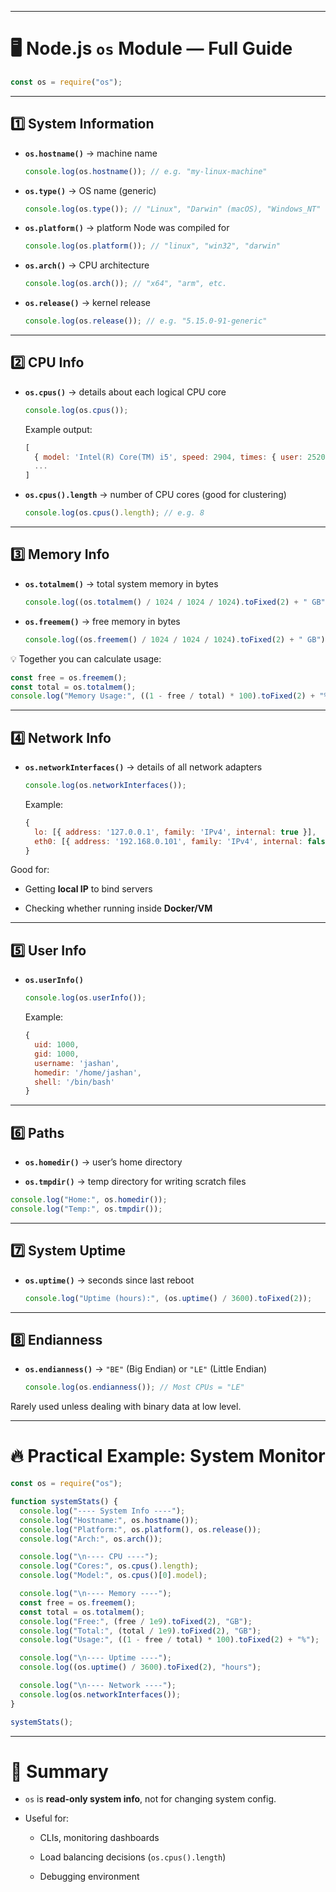 

---

# 🖥️ Node.js `os` Module — Full Guide

```js
const os = require("os");
```

---

## 1️⃣ System Information

- **`os.hostname()`** → machine name
    
    ```js
    console.log(os.hostname()); // e.g. "my-linux-machine"
    ```
    
- **`os.type()`** → OS name (generic)
    
    ```js
    console.log(os.type()); // "Linux", "Darwin" (macOS), "Windows_NT"
    ```
    
- **`os.platform()`** → platform Node was compiled for
    
    ```js
    console.log(os.platform()); // "linux", "win32", "darwin"
    ```
    
- **`os.arch()`** → CPU architecture
    
    ```js
    console.log(os.arch()); // "x64", "arm", etc.
    ```
    
- **`os.release()`** → kernel release
    
    ```js
    console.log(os.release()); // e.g. "5.15.0-91-generic"
    ```
    

---

## 2️⃣ CPU Info

- **`os.cpus()`** → details about each logical CPU core
    
    ```js
    console.log(os.cpus());
    ```
    
    Example output:
    
    ```js
    [
      { model: 'Intel(R) Core(TM) i5', speed: 2904, times: { user: 252020, sys: 3030, idle: 1234567 } },
      ...
    ]
    ```
    
- **`os.cpus().length`** → number of CPU cores (good for clustering)
    
    ```js
    console.log(os.cpus().length); // e.g. 8
    ```
    

---

## 3️⃣ Memory Info

- **`os.totalmem()`** → total system memory in bytes
    
    ```js
    console.log((os.totalmem() / 1024 / 1024 / 1024).toFixed(2) + " GB");
    ```
    
- **`os.freemem()`** → free memory in bytes
    
    ```js
    console.log((os.freemem() / 1024 / 1024 / 1024).toFixed(2) + " GB");
    ```
    

💡 Together you can calculate usage:

```js
const free = os.freemem();
const total = os.totalmem();
console.log("Memory Usage:", ((1 - free / total) * 100).toFixed(2) + "%");
```

---

## 4️⃣ Network Info

- **`os.networkInterfaces()`** → details of all network adapters
    
    ```js
    console.log(os.networkInterfaces());
    ```
    
    Example:
    
    ```js
    {
      lo: [{ address: '127.0.0.1', family: 'IPv4', internal: true }],
      eth0: [{ address: '192.168.0.101', family: 'IPv4', internal: false }]
    }
    ```
    

Good for:

- Getting **local IP** to bind servers
    
- Checking whether running inside **Docker/VM**
    

---

## 5️⃣ User Info

- **`os.userInfo()`**
    
    ```js
    console.log(os.userInfo());
    ```
    
    Example:
    
    ```js
    {
      uid: 1000,
      gid: 1000,
      username: 'jashan',
      homedir: '/home/jashan',
      shell: '/bin/bash'
    }
    ```
    

---

## 6️⃣ Paths

- **`os.homedir()`** → user’s home directory
    
- **`os.tmpdir()`** → temp directory for writing scratch files
    

```js
console.log("Home:", os.homedir());
console.log("Temp:", os.tmpdir());
```

---

## 7️⃣ System Uptime

- **`os.uptime()`** → seconds since last reboot
    
    ```js
    console.log("Uptime (hours):", (os.uptime() / 3600).toFixed(2));
    ```
    

---

## 8️⃣ Endianness

- **`os.endianness()`** → `"BE"` (Big Endian) or `"LE"` (Little Endian)
    
    ```js
    console.log(os.endianness()); // Most CPUs = "LE"
    ```
    

Rarely used unless dealing with binary data at low level.

---

# 🔥 Practical Example: System Monitor

```js
const os = require("os");

function systemStats() {
  console.log("---- System Info ----");
  console.log("Hostname:", os.hostname());
  console.log("Platform:", os.platform(), os.release());
  console.log("Arch:", os.arch());

  console.log("\n---- CPU ----");
  console.log("Cores:", os.cpus().length);
  console.log("Model:", os.cpus()[0].model);

  console.log("\n---- Memory ----");
  const free = os.freemem();
  const total = os.totalmem();
  console.log("Free:", (free / 1e9).toFixed(2), "GB");
  console.log("Total:", (total / 1e9).toFixed(2), "GB");
  console.log("Usage:", ((1 - free / total) * 100).toFixed(2) + "%");

  console.log("\n---- Uptime ----");
  console.log((os.uptime() / 3600).toFixed(2), "hours");

  console.log("\n---- Network ----");
  console.log(os.networkInterfaces());
}

systemStats();
```

---

# 📌 Summary

- `os` is **read-only system info**, not for changing system config.
    
- Useful for:
    
    - CLIs, monitoring dashboards
        
    - Load balancing decisions (`os.cpus().length`)
        
    - Debugging environment
        
